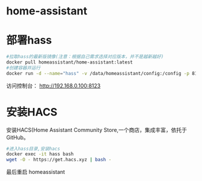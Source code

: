 # home-assistant

# 部署hass

```bash
#拉取hass的最新版镜像(注意：根据自己需求选择对应版本，并不是越新越好)
docker pull homeassistant/home-assistant:latest
#创建容器并运行
docker run -d --name="hass" -v /data/homeassistant/config:/config -p 8123:8123 homeassistant/home-assistant:latest

```

访问控制台：
http://192.168.0.100:8123

# 安装HACS

安装HACS(Home Assistant Community Store,一个商店，集成丰富，依托于GitHub。

```bash
#进入hass目录,安装hacs 
docker exec -it hass bash 
wget -O - https://get.hacs.xyz | bash -

```

最后重启 homeassistant
